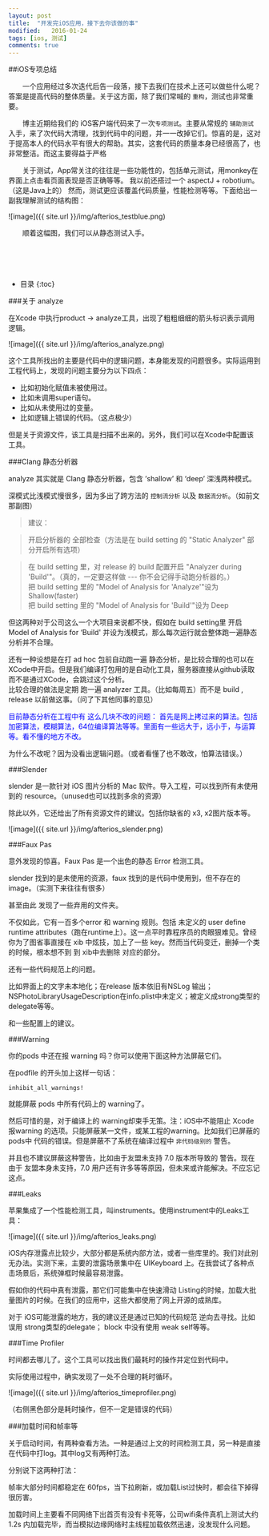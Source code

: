 ```yaml
---
layout: post
title:  "开发完iOS应用，接下去你该做的事"
modified:   2016-01-24
tags: [ios, 测试]
comments: true
---
```


##iOS专项总结

　　一个应用经过多次迭代后告一段落，接下去我们在技术上还可以做些什么呢？答案是提高代码的整体质量。关于这方面，除了我们常喊的 `重构`，测试也非常重要。

　　博主近期给我们的 iOS客户端代码来了一次`专项测试`。主要从常规的 `辅助测试` 入手，来了次代码大清理，找到代码中的问题，并一一改掉它们。惊喜的是，这对于提高本人的代码水平有很大的帮助。其实，这套代码的质量本身已经很高了，也非常整洁。而这主要得益于严格

　　关于测试，App常关注的往往是一些功能性的，包括单元测试，用monkey在界面上点击看页面表现是否正确等等。 我以前还搭过一个 aspectJ + robotium。（这是Java上的） 然而，测试更应该覆盖代码质量，性能检测等等。下面给出一副我理解测试的结构图：

![image]({{ site.url }}/img/afterios_testblue.png)

　　顺着这幅图，我们可以从静态测试入手。

<!--more-->　　
　　

* 目录
{:toc}

###关于 analyze

在Xcode 中执行product -> analyze工具，出现了粗粗细细的箭头标识表示调用逻辑。

![image]({{ site.url }}/img/afterios_analyze.png)

这个工具所找出的主要是代码中的逻辑问题，本身能发现的问题很多。实际运用到工程代码上，发现的问题主要分为以下四点：

- 比如初始化赋值未被使用过。
- 比如未调用super语句。
- 比如从未使用过的变量。
- 比如逻辑上错误的代码。（这点极少）

但是关于资源文件，该工具是扫描不出来的。另外，我们可以在Xcode中配置该工具。

###Clang 静态分析器

analyze 其实就是 Clang 静态分析器，包含 ’shallow’ 和 ‘deep’ 深浅两种模式。

深模式比浅模式慢很多，因为多出了跨方法的 `控制流分析` 以及 `数据流分析`。（如前文那副图）

>建议：

>开启分析器的 全部检查（方法是在 build setting 的 "Static Analyzer" 部分开启所有选项）

>在 build setting 里，对 release 的 build 配置开启 "Analyzer during 'Build'"。（真的，一定要这样做 --- 你不会记得手动跑分析器的。）  
>把 build setting 里的 "Model of Analysis for 'Analyze'"设为 Shallow(faster)  
>把 build setting 里的 "Model of Analysis for 'Build'"设为 Deep

但这两种对于公司这么一个大项目来说都不快，假如在 build setting里 开启 Model of Analysis for ‘Build' 并设为浅模式，那么每次运行就会整体跑一遍静态分析并不合理。

还有一种设想是在打 ad hoc 包前自动跑一遍 静态分析，是比较合理的也可以在XCode中开启。但是我们编译打包用的是自动化工具，服务器直接从github读取而不是通过XCode，会跳过这个分析。  
比较合理的做法是定期 跑一遍 analyzer 工具。（比如每周五）而不是 build , release 以前做这事。（问了下其他同事的意见）

<font color='blue'>
目前静态分析在工程中有 这么几块不改的问题：  
首先是网上拷过来的算法。包括加密算法，模糊算法，64位编译算法等等。里面有一些远大于，远小于，与运算等。看不懂的地方不改。 
</font>

为什么不改呢？因为没看出逻辑问题。（或者看懂了也不敢改，怕算法错误。）

###Slender

slender 是一款针对 iOS 图片分析的 Mac 软件。导入工程，可以找到所有未使用到的 resource。（unused也可以找到多余的资源）

除此以外，它还给出了所有资源文件的建议。包括你缺省的 x3, x2图片版本等。

![image]({{ site.url }}/img/afterios_slender.png)

###Faux Pas

意外发现的惊喜。Faux Pas 是一个出色的静态 Error 检测工具。

slender 找到的是未使用的资源，faux 找到的是代码中使用到，但不存在的image。（实测下来往往有很多）

甚至由此 发现了一些弃用的文件夹。

不仅如此，它有一百多个error 和 warning 规则。包括 未定义的 user define runtime attributes（跑在runtime上）。这一点平时靠程序员的肉眼狠难见。曾经你为了图省事直接在 xib 中炫技，加上了一些 key。然而当代码变迁，删掉一个类的时候，根本想不到 到 xib中去删除 对应的部分。

还有一些代码规范上的问题。

比如界面上的文字未本地化；在release 版本依旧有NSLog 输出；NSPhotoLibraryUsageDescription在info.plist中未定义；被定义成strong类型的delegate等等。

和一些配置上的建议。

###Warning

你的pods 中还在报 warning 吗？你可以使用下面这种方法屏蔽它们。

在podfile 的开头加上这样一句话：

`inhibit_all_warnings!`

就能屏蔽 pods 中所有代码上的 warning了。

然后可惜的是，对于编译上的 warning却束手无策。注：iOS中不能阻止 Xcode 报warning 的选项。只能屏蔽某一文件，或某工程的warning。比如我们已屏蔽的pods中 代码的错误。但是屏蔽不了系统在编译过程中 `非代码级别的` 警告。

并且也不建议屏蔽这种警告，比如由于友盟未支持 7.0 版本所导致的 警告。现在由于 友盟本身未支持，7.0 用户还有许多等等原因，但未来或许能解决。不应忘记这点。

###Leaks

苹果集成了一个性能检测工具，叫instruments。使用instrument中的Leaks工具：

![image]({{ site.url }}/img/afterios_leaks.png)

iOS内存泄露点比较少，大部分都是系统内部方法，或者一些库里的。我们对此别无办法。实测下来，主要的泄露场景集中在 UIKeyboard 上。在我尝试了各种点击场景后，系统弹框时候最容易泄露。

假如你的代码中真有泄露，那它们可能集中在快速滑动 Listing的时候，加载大批量图片的时候。在我们的应用中，这些大都使用了网上开源的成熟库。

对于 iOS可能泄露的地方，我的建议还是通过已知的代码规范 逆向去寻找。比如 误用 strong类型的delegate； block 中没有使用 weak self等等。

###Time Profiler

时间都去哪儿了。这个工具可以找出我们最耗时的操作并定位到代码中。

实际使用过程中，确实发现了一处不合理的耗时循环。

![image]({{ site.url }}/img/afterios_timeprofiler.png)

（右侧黑色部分是耗时操作，但不一定是错误的代码）

###加载时间和帧率等

关于启动时间，有两种查看方法。一种是通过上文的时间检测工具，另一种是直接在代码中打log。其中log又有两种打法。

分别说下这两种打法：

帧率大部分时间都稳定在 60fps，当下拉刷新，或加载List过快时，都会往下掉得很厉害。

加载时间上主要看不同网络下出首页有没有卡死等，公司wifi条件真机上测试大约 1.2s 内加载完毕，而当模拟边缘网络时主线程加载依然迅速，没发现什么问题。





















